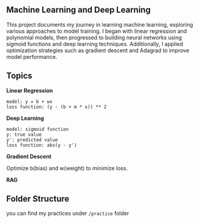 ## Machine Learning and Deep Learning
This project documents my journey in learning machine learning, exploring various approaches to model training. I began with linear regression and polynomial models, then progressed to building neural networks using sigmoid functions and deep learning techniques. Additionally, I applied optimization strategies such as gradient descent and Adagrad to improve model performance.

## Topics
**Linear Regression**
```
model: y = b + wx
loss function: (y - (b + m * x)) ** 2
```
**Deep Learning**
```
model: sigmoid function
y: true value
y': predicted value
loss function: abs(y - y')
```
**Gradient Descent**

Optimize b(bias) and w(weight) to minimize loss.

**RAG**


## Folder Structure
you can find my practices under `/practice` folder
